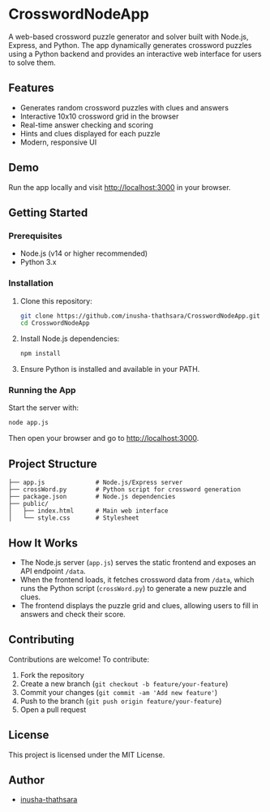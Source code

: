 # CrosswordNodeApp

A web-based crossword puzzle generator and solver built with Node.js, Express, and Python. The app dynamically generates crossword puzzles using a Python backend and provides an interactive web interface for users to solve them.

## Features
- Generates random crossword puzzles with clues and answers
- Interactive 10x10 crossword grid in the browser
- Real-time answer checking and scoring
- Hints and clues displayed for each puzzle
- Modern, responsive UI

## Demo
Run the app locally and visit [http://localhost:3000](http://localhost:3000) in your browser.

## Getting Started

### Prerequisites
- Node.js (v14 or higher recommended)
- Python 3.x

### Installation
1. Clone this repository:
   ```sh
   git clone https://github.com/inusha-thathsara/CrosswordNodeApp.git
   cd CrosswordNodeApp
   ```
2. Install Node.js dependencies:
   ```sh
   npm install
   ```
3. Ensure Python is installed and available in your PATH.

### Running the App
Start the server with:
```sh
node app.js
```
Then open your browser and go to [http://localhost:3000](http://localhost:3000).

## Project Structure
```
├── app.js              # Node.js/Express server
├── crossWord.py        # Python script for crossword generation
├── package.json        # Node.js dependencies
├── public/
│   ├── index.html      # Main web interface
│   └── style.css       # Stylesheet
```

## How It Works
- The Node.js server (`app.js`) serves the static frontend and exposes an API endpoint `/data`.
- When the frontend loads, it fetches crossword data from `/data`, which runs the Python script (`crossWord.py`) to generate a new puzzle and clues.
- The frontend displays the puzzle grid and clues, allowing users to fill in answers and check their score.

## Contributing
Contributions are welcome! To contribute:
1. Fork the repository
2. Create a new branch (`git checkout -b feature/your-feature`)
3. Commit your changes (`git commit -am 'Add new feature'`)
4. Push to the branch (`git push origin feature/your-feature`)
5. Open a pull request

## License
This project is licensed under the MIT License.

## Author
- [inusha-thathsara](https://github.com/inusha-thathsara)
